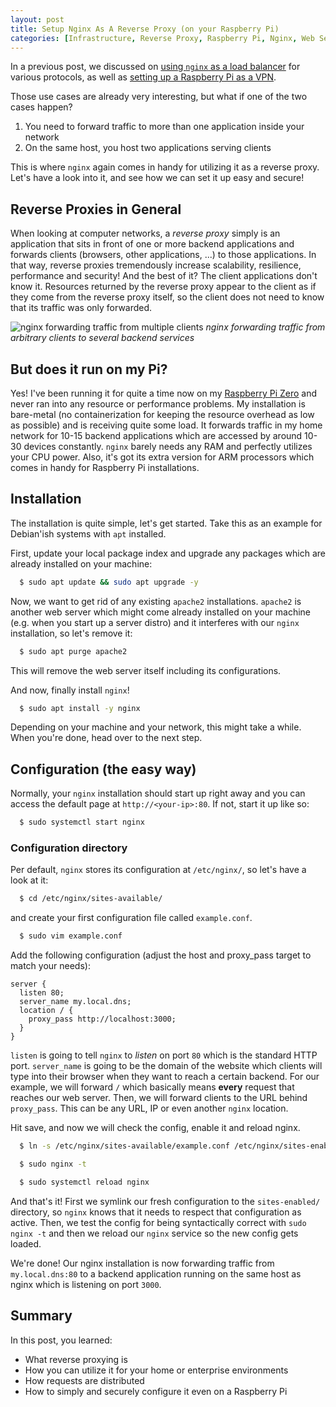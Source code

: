 ```yaml
---
layout: post
title: Setup Nginx As A Reverse Proxy (on your Raspberry Pi)
categories: [Infrastructure, Reverse Proxy, Raspberry Pi, Nginx, Web Server]
---
```


In a previous post, we discussed on [using `nginx` as a load balancer](https://torbentechblog.com/b-how-to-configure-nginx-as-a-loadbalancer/) for various protocols, as well as [setting up a Raspberry Pi as a VPN](https://torbentechblog.com/setup-raspberry-pi-as-vpn/). 

Those use cases are already very interesting, but what if one of the two cases happen?

1. You need to forward traffic to more than one application inside your network
2. On the same host, you host two applications serving clients

This is where `nginx` again comes in handy for utilizing it as a reverse proxy. Let's have a look into it, and see how we can set it up easy and secure!


## Reverse Proxies in General

When looking at computer networks, a _reverse proxy_ simply is an application that sits in front of one or more backend applications and forwards clients (browsers, other applications, ...) to those applications. In that way, reverse proxies tremendously increase scalability, resilience, performance and security! And the best of it? The client applications don't know it. Resources returned by the reverse proxy appear to the client as if they come from the reverse proxy itself, so the client does not need to know that its traffic was only forwarded.

![nginx forwarding traffic from multiple clients](http://www.plantuml.com/plantuml/png/SoWkIImgAStDuShBJqbLI2hABozEBO9maaE3V22iyjIa-CI20WWdBpqphmAgF34vEpKlnH25PuJ2C-RYWXggeAiBrGio6C636euG09D0Bjnu314Zk0Z26WSW2VG70000)
_nginx forwarding traffic from arbitrary clients to several backend services_

## But does it run on my Pi?

Yes! I've been running it for quite a time now on my [Raspberry Pi Zero](https://www.berrybase.de/raspberry-pi/raspberry-pi-computer/boards/raspberry-pi-zero-w) and never ran into any resource or performance problems. My installation is bare-metal (no containerization for keeping the resource overhead as low as possible) and is receiving quite some load. It forwards traffic in my home network for 10-15 backend applications which are accessed by around 10-30 devices constantly. `nginx` barely needs any RAM and perfectly utilizes your CPU power. Also, it's got its extra version for ARM processors which comes in handy for Raspberry Pi installations.

## Installation

The installation is quite simple, let's get started. Take this as an example for Debian'ish systems with `apt` installed.

First, update your local package index and upgrade any packages which are already installed on your machine:

```bash
  $ sudo apt update && sudo apt upgrade -y
```

Now, we want to get rid of any existing `apache2` installations. `apache2` is another web server which might come already installed on your machine (e.g. when you start up a server distro) and it interferes with our `nginx` installation, so let's remove it:

```bash
  $ sudo apt purge apache2
``` 

This will remove the web server itself including its configurations.

And now, finally install `nginx`!

```bash
  $ sudo apt install -y nginx
```

Depending on your machine and your network, this might take a while. When you're done, head over to the next step.

## Configuration (the easy way)

Normally, your `nginx` installation should start up right away and you can access the default page at `http://<your-ip>:80`. If not, start it up like so:

```bash
  $ sudo systemctl start nginx
```

### Configuration directory

Per default, `nginx` stores its configuration at `/etc/nginx/`, so let's have a look at it:

```bash
  $ cd /etc/nginx/sites-available/
```

and create your first configuration file called `example.conf`.

```bash
  $ sudo vim example.conf
```

Add the following configuration (adjust the host and proxy_pass target to match your needs):

```nginx
server {
  listen 80;
  server_name my.local.dns;
  location / {
    proxy_pass http://localhost:3000;
  }
}
```

`listen` is going to tell `nginx` to _listen_ on port `80` which is the standard HTTP port. `server_name` is going to be the domain of the website which clients will type into their browser when they want to reach a certain backend. For our example, we will forward `/` which basically means **every** request that reaches our web server. Then, we will forward clients to the URL behind `proxy_pass`. This can be any URL, IP or even another `nginx` location.

Hit save, and now we will check the config, enable it and reload nginx.

```bash
  $ ln -s /etc/nginx/sites-available/example.conf /etc/nginx/sites-enabled/example.conf

  $ sudo nginx -t

  $ sudo systemctl reload nginx
```

And that's it! First we symlink our fresh configuration to the `sites-enabled/` directory, so `nginx` knows that it needs to respect that configuration as active. Then, we test the config for being syntactically correct with `sudo nginx -t` and then we reload our `nginx` service so the new config gets loaded.

We're done! Our nginx installation is now forwarding traffic from `my.local.dns:80` to a backend application running on the same host as nginx which is listening on port `3000`.


## Summary

In this post, you learned:

- What reverse proxying is
- How you can utilize it for your home or enterprise environments
- How requests are distributed
- How to simply and securely configure it even on a Raspberry Pi
